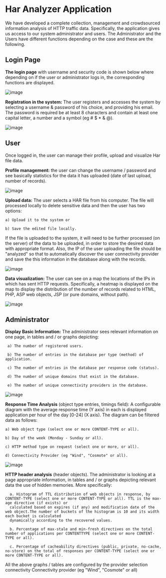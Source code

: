 # Ηar Αnalyzer Application

We have developed a complete collection, management and crowdsourced information analysis of HTTP traffic data. Specifically, the application gives us access to our system administrator and users. The Administrator and the Users have different functions depending on the case and these are the following.

## Login Page

**The login page** with username and security code is shown below where depending on if the user or administrator logs in, the corresponding functions are displayed.

![image](https://user-images.githubusercontent.com/60574307/115163506-1e6cc600-a0b2-11eb-97d0-8808ea97b478.png)


**Registration in the system:** The user registers and accesses the system by selecting a username & password of his choice, and providing his email. The password is required
be at least 8 characters and contain at least one capital letter, a number and a symbol (eg # $ * & @).

![image](https://user-images.githubusercontent.com/60574307/115163730-693b0d80-a0b3-11eb-8ee5-b4842be627bb.png)


## User

Once logged in, the user can manage their profile, upload and visualize Har file data.


**Profile management:**
the user can change the username / password and see basically statistics for the data it has uploaded (date of last upload, number of records).

![image](https://user-images.githubusercontent.com/60574307/115398099-778e4400-a1ef-11eb-9272-c3b6a8c1ac32.png)


**Upload data:**
  The user selects a HAR file from his computer. The file will processed locally to delete sensitive data and then the user has two options: 
  
    a) Upload it to the system or 

    b) Save the edited file locally.
  
  If the file is uploaded to the system, it will need to be further processed (on the server) of the data to be uploaded, in order to store the desired data with appropriate       format. Also, the IP of the user uploading the file should be "analyzed" so that to automatically discover the user connectivity provider and save the this information in the   database along with the records.

![image](https://user-images.githubusercontent.com/60574307/115398534-ec617e00-a1ef-11eb-87d9-2ebb05945f1a.png)


**Data visualization:** The user can see on a map the locations of the IPs in which has sent HTTP requests. Specifically, a heatmap is displayed on the map to display the distribution of the number of records related to HTML, PHP, ASP web objects, JSP (or pure domains, without path).

![image](https://user-images.githubusercontent.com/60574307/115399911-56c6ee00-a1f1-11eb-8101-1a3c240e8d14.png)

## Administrator

**Display Basic Information:**
 The administrator sees relevant information on one page, in tables and / or graphs depicting:

     a) The number of registered users.

     b) The number of entries in the database per type (method) of application.

     c) The number of entries in the database per response code (status).

     d) The number of unique domains that exist in the database.

     e) The number of unique connectivity providers in the database.

![image](https://user-images.githubusercontent.com/60574307/115401281-e6b96780-a1f2-11eb-80b1-8360608792b3.png)


**Response Time Analysis** (object type entries, timings field):
  A configurable diagram with the average response time (Y axis) in each is displayed application per hour of the day [0-24] (X axis). The diagram can be filtered data as follows:
  
    a) Web object type (select one or more CONTENT-TYPE or all).
    
    b) Day of the week (Monday - Sunday or all).
    
    c) HTTP method type on request (select one or more, or all).
    
    d) Connectivity Provider (eg "Wind", "Cosmote" or all).
    
 ![image](https://user-images.githubusercontent.com/60574307/115402809-71e72d00-a1f4-11eb-93a5-0c08f252b904.png)


**HTTP header analysis** (header objects). The administrator is looking at a page appropriate information, in tables and / or graphs depicting relevant data the use of hidden memories. More specifically:

      a. Histogram of TTL distribution of web objects in response, by CONTENT-TYPE (select one or more CONTENT-TYPE or all). TTL is the max-age directive (if exists) or   
      calculated based on expires (if any) and modification date of the web object.The number of buckets of the histogram is 10 and its width each bucket is calculated 
      dynamically according to the recovered values.
      
      b. Percentage of max-stale and min-fresh directives on the total number of applications per CONTENTTYPE (select one or more CONTENT-TYPE or all).
      
      c. Percentage of cacheability directives (public, private, no-cache, no-store) on the total of responses per CONTENT-TYPE (select one or more CONTENT-TYPE or all).
      
All the above graphs / tables are configured by the provider selection connectivity Connectivity provider (eg "Wind", "Cosmote" or all)
